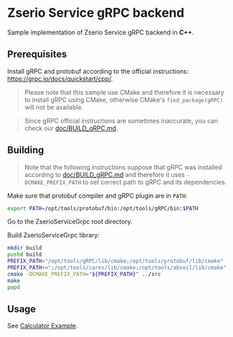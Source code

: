# Zserio Service gRPC backend

Sample implementation of Zserio Service gRPC backend in **C++**.

## Prerequisites

Install gRPC and protobuf according to the official instructions: https://grpc.io/docs/quickstart/cpp/.

> Please note that this sample use CMake and therefore it is necessary to install gRPC using CMake, otherwise
CMake's `find_package(gRPC)` will not be available.

> Since gRPC official instructions are sometimes inaccurate, you can check our
[doc/BUILD_gRPC.md](doc/BUILD_gRPC.md).

## Building

> Note that the following instructions suppose that gRPC was installed according to
[doc/BUILD_gRPC.md](doc/BUILD_gRPC.md) and therefore it uses `-DCMAKE_PREFIX_PATH` to set correct path to gRPC
and its dependencies.

Make sure that protobuf compiler and gRPC plugin are in `PATH`:
```bash
export PATH=/opt/tools/protobuf/bin:/opt/tools/gRPC/bin:$PATH
```

Go to the ZserioServiceGrpc root directory.

Build ZserioServiceGrpc library:
```bash
mkdir build
pushd build
PREFIX_PATH="/opt/tools/gRPC/lib/cmake;/opt/tools/protobuf/lib/cmake"
PREFIX_PATH+=";/opt/tools/cares/lib/cmake;/opt/tools/abseil/lib/cmake"
cmake -DCMAKE_PREFIX_PATH="${PREFIX_PATH}" ../src
make
popd
```

## Usage

See [Calculator Example](./examples/calculator/README.md).
